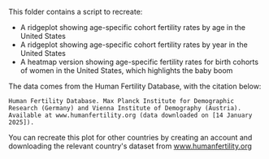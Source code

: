This folder contains a script to recreate:

- A ridgeplot showing age-specific cohort fertility rates by age in the United States
- A ridgeplot showing age-specific cohort fertility rates by year in the United States
- A heatmap version showing age-specific fertility rates for birth cohorts of women in the United States, which highlights the baby boom

The data comes from the Human Fertility Database, with the citation below:

`Human Fertility Database. Max Planck Institute for Demographic Research (Germany) and Vienna Institute of Demography (Austria). Available at www.humanfertility.org (data downloaded on [14 January 2025]).`

You can recreate this plot for other countries by creating an account and downloading the relevant country's dataset from www.humanfertility.org
